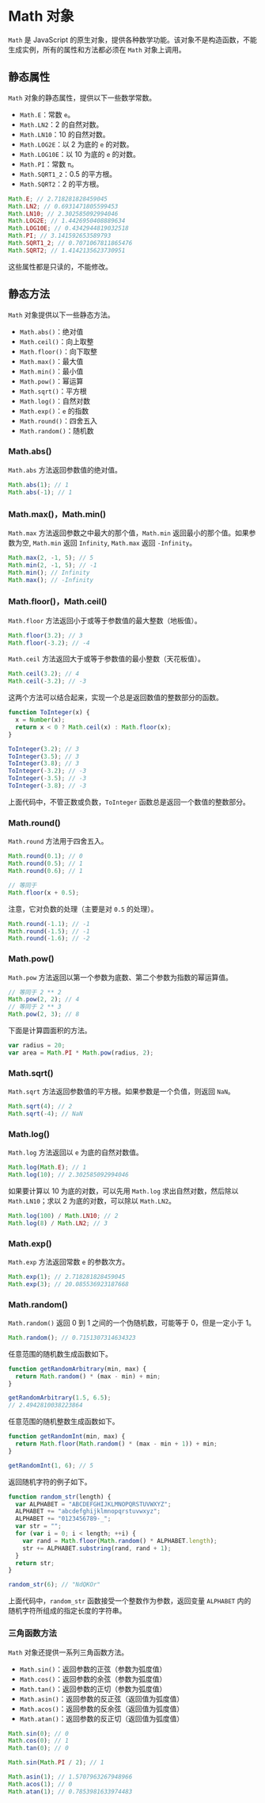 # Math 对象

`Math` 是 JavaScript 的原生对象，提供各种数学功能。该对象不是构造函数，不能生成实例，所有的属性和方法都必须在 `Math` 对象上调用。

## 静态属性

`Math` 对象的静态属性，提供以下一些数学常数。

- `Math.E`：常数 `e`。
- `Math.LN2`：2 的自然对数。
- `Math.LN10`：10 的自然对数。
- `Math.LOG2E`：以 2 为底的 `e` 的对数。
- `Math.LOG10E`：以 10 为底的 `e` 的对数。
- `Math.PI`：常数 `π`。
- `Math.SQRT1_2`：0.5 的平方根。
- `Math.SQRT2`：2 的平方根。

```javascript
Math.E; // 2.718281828459045
Math.LN2; // 0.6931471805599453
Math.LN10; // 2.302585092994046
Math.LOG2E; // 1.4426950408889634
Math.LOG10E; // 0.4342944819032518
Math.PI; // 3.141592653589793
Math.SQRT1_2; // 0.7071067811865476
Math.SQRT2; // 1.4142135623730951
```

这些属性都是只读的，不能修改。

## 静态方法

`Math` 对象提供以下一些静态方法。

- `Math.abs()`：绝对值
- `Math.ceil()`：向上取整
- `Math.floor()`：向下取整
- `Math.max()`：最大值
- `Math.min()`：最小值
- `Math.pow()`：幂运算
- `Math.sqrt()`：平方根
- `Math.log()`：自然对数
- `Math.exp()`：`e` 的指数
- `Math.round()`：四舍五入
- `Math.random()`：随机数

### Math.abs()

`Math.abs` 方法返回参数值的绝对值。

```javascript
Math.abs(1); // 1
Math.abs(-1); // 1
```

### Math.max()，Math.min()

`Math.max` 方法返回参数之中最大的那个值，`Math.min` 返回最小的那个值。如果参数为空, `Math.min` 返回 `Infinity`, `Math.max` 返回 `-Infinity`。

```javascript
Math.max(2, -1, 5); // 5
Math.min(2, -1, 5); // -1
Math.min(); // Infinity
Math.max(); // -Infinity
```

### Math.floor()，Math.ceil()

`Math.floor` 方法返回小于或等于参数值的最大整数（地板值）。

```javascript
Math.floor(3.2); // 3
Math.floor(-3.2); // -4
```

`Math.ceil` 方法返回大于或等于参数值的最小整数（天花板值）。

```javascript
Math.ceil(3.2); // 4
Math.ceil(-3.2); // -3
```

这两个方法可以结合起来，实现一个总是返回数值的整数部分的函数。

```javascript
function ToInteger(x) {
  x = Number(x);
  return x < 0 ? Math.ceil(x) : Math.floor(x);
}

ToInteger(3.2); // 3
ToInteger(3.5); // 3
ToInteger(3.8); // 3
ToInteger(-3.2); // -3
ToInteger(-3.5); // -3
ToInteger(-3.8); // -3
```

上面代码中，不管正数或负数，`ToInteger` 函数总是返回一个数值的整数部分。

### Math.round()

`Math.round` 方法用于四舍五入。

```javascript
Math.round(0.1); // 0
Math.round(0.5); // 1
Math.round(0.6); // 1

// 等同于
Math.floor(x + 0.5);
```

注意，它对负数的处理（主要是对 `0.5` 的处理）。

```javascript
Math.round(-1.1); // -1
Math.round(-1.5); // -1
Math.round(-1.6); // -2
```

### Math.pow()

`Math.pow` 方法返回以第一个参数为底数、第二个参数为指数的幂运算值。

```javascript
// 等同于 2 ** 2
Math.pow(2, 2); // 4
// 等同于 2 ** 3
Math.pow(2, 3); // 8
```

下面是计算圆面积的方法。

```javascript
var radius = 20;
var area = Math.PI * Math.pow(radius, 2);
```

### Math.sqrt()

`Math.sqrt` 方法返回参数值的平方根。如果参数是一个负值，则返回 `NaN`。

```javascript
Math.sqrt(4); // 2
Math.sqrt(-4); // NaN
```

### Math.log()

`Math.log` 方法返回以 `e` 为底的自然对数值。

```javascript
Math.log(Math.E); // 1
Math.log(10); // 2.302585092994046
```

如果要计算以 10 为底的对数，可以先用 `Math.log` 求出自然对数，然后除以 `Math.LN10`；求以 2 为底的对数，可以除以 `Math.LN2`。

```javascript
Math.log(100) / Math.LN10; // 2
Math.log(8) / Math.LN2; // 3
```

### Math.exp()

`Math.exp` 方法返回常数 `e` 的参数次方。

```javascript
Math.exp(1); // 2.718281828459045
Math.exp(3); // 20.085536923187668
```

### Math.random()

`Math.random()` 返回 0 到 1 之间的一个伪随机数，可能等于 0，但是一定小于 1。

```javascript
Math.random(); // 0.7151307314634323
```

任意范围的随机数生成函数如下。

```javascript
function getRandomArbitrary(min, max) {
  return Math.random() * (max - min) + min;
}

getRandomArbitrary(1.5, 6.5);
// 2.4942810038223864
```

任意范围的随机整数生成函数如下。

```javascript
function getRandomInt(min, max) {
  return Math.floor(Math.random() * (max - min + 1)) + min;
}

getRandomInt(1, 6); // 5
```

返回随机字符的例子如下。

```javascript
function random_str(length) {
  var ALPHABET = "ABCDEFGHIJKLMNOPQRSTUVWXYZ";
  ALPHABET += "abcdefghijklmnopqrstuvwxyz";
  ALPHABET += "0123456789-_";
  var str = "";
  for (var i = 0; i < length; ++i) {
    var rand = Math.floor(Math.random() * ALPHABET.length);
    str += ALPHABET.substring(rand, rand + 1);
  }
  return str;
}

random_str(6); // "NdQKOr"
```

上面代码中，`random_str` 函数接受一个整数作为参数，返回变量 `ALPHABET` 内的随机字符所组成的指定长度的字符串。

### 三角函数方法

`Math` 对象还提供一系列三角函数方法。

- `Math.sin()`：返回参数的正弦（参数为弧度值）
- `Math.cos()`：返回参数的余弦（参数为弧度值）
- `Math.tan()`：返回参数的正切（参数为弧度值）
- `Math.asin()`：返回参数的反正弦（返回值为弧度值）
- `Math.acos()`：返回参数的反余弦（返回值为弧度值）
- `Math.atan()`：返回参数的反正切（返回值为弧度值）

```javascript
Math.sin(0); // 0
Math.cos(0); // 1
Math.tan(0); // 0

Math.sin(Math.PI / 2); // 1

Math.asin(1); // 1.5707963267948966
Math.acos(1); // 0
Math.atan(1); // 0.7853981633974483
```
